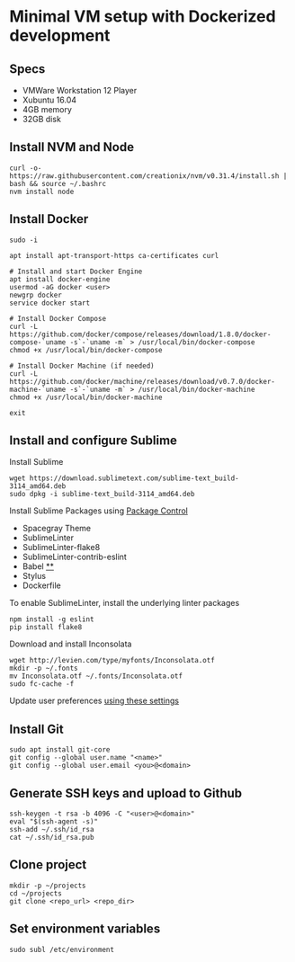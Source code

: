# Minimal VM setup with Dockerized development

## Specs
* VMWare Workstation 12 Player
* Xubuntu 16.04
* 4GB memory
* 32GB disk

## Install NVM and Node
```
curl -o- https://raw.githubusercontent.com/creationix/nvm/v0.31.4/install.sh | bash && source ~/.bashrc
nvm install node
```

## Install Docker
```
sudo -i

apt install apt-transport-https ca-certificates curl

# Install and start Docker Engine
apt install docker-engine
usermod -aG docker <user>
newgrp docker
service docker start

# Install Docker Compose
curl -L https://github.com/docker/compose/releases/download/1.8.0/docker-compose-`uname -s`-`uname -m` > /usr/local/bin/docker-compose
chmod +x /usr/local/bin/docker-compose

# Install Docker Machine (if needed)
curl -L https://github.com/docker/machine/releases/download/v0.7.0/docker-machine-`uname -s`-`uname -m` > /usr/local/bin/docker-machine
chmod +x /usr/local/bin/docker-machine

exit
```

## Install and configure Sublime

Install Sublime
```
wget https://download.sublimetext.com/sublime-text_build-3114_amd64.deb
sudo dpkg -i sublime-text_build-3114_amd64.deb
```

Install Sublime Packages using [Package Control](https://packagecontrol.io/installation)
* Spacegray Theme
* SublimeLinter
* SublimeLinter-flake8
* SublimeLinter-contrib-eslint
* Babel [**](https://github.com/babel/babel-sublime#setting-as-the-default-syntax)
* Stylus
* Dockerfile

To enable SublimeLinter, install the underlying linter packages

```
npm install -g eslint
pip install flake8
```

Download and install Inconsolata
```
wget http://levien.com/type/myfonts/Inconsolata.otf
mkdir -p ~/.fonts
mv Inconsolata.otf ~/.fonts/Inconsolata.otf
sudo fc-cache -f
```

Update user preferences [using these settings](https://github.com/elielagmay/vmsetup/blob/master/Preferences.sublime-settings)

## Install Git
```
sudo apt install git-core
git config --global user.name "<name>"
git config --global user.email <you>@<domain>
```

## Generate SSH keys and upload to Github
```
ssh-keygen -t rsa -b 4096 -C "<user>@<domain>"
eval "$(ssh-agent -s)"
ssh-add ~/.ssh/id_rsa
cat ~/.ssh/id_rsa.pub
```

## Clone project
```
mkdir -p ~/projects
cd ~/projects
git clone <repo_url> <repo_dir>
```

## Set environment variables
```
sudo subl /etc/environment
```
